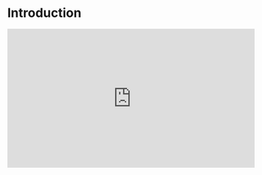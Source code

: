 # Introduction 

<iframe width="560" height="315" src="https://www.youtube.com/watch?v=0pLXbmkfvmw" frameborder="0" allow="accelerometer; autoplay; clipboard-write; encrypted-media; gyroscope; picture-in-picture" allowfullscreen></iframe>
